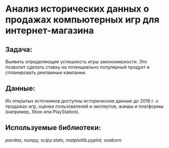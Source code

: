 # Анализ исторических данных о продажах компьютерных игр для интернет-магазина 

## Задача: 

Выявить определяющие успешность игры закономерности. Это позволит сделать ставку на потенциально популярный продукт и спланировать рекламные кампании.

## Данные:

Из открытых источников доступны исторические данные до 2016 г. о продажах игр, оценки пользователей и экспертов, жанры и платформы (например, Xbox или PlayStation).

## Используемые библиотеки:

*pandas, numpy, scipy.stats, matplotlib.pyplot, seaborn*
